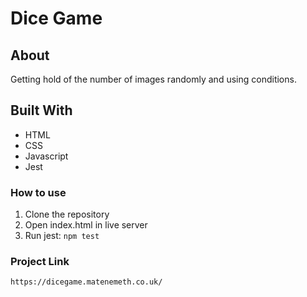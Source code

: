 # Dice Game  

## About
Getting hold of the number of images randomly and using conditions.

## Built With
* HTML  
* CSS
* Javascript
* Jest

### How to use 
1. Clone the repository
2. Open index.html in live server
3. Run jest: `npm test`

### Project Link 

`https://dicegame.matenemeth.co.uk/`

